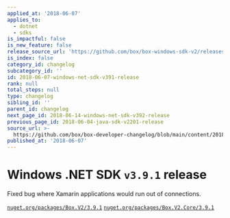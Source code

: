 ```yaml
---
applied_at: '2018-06-07'
applies_to:
  - dotnet
  - sdks
is_impactful: false
is_new_feature: false
release_source_url: 'https://github.com/box/box-windows-sdk-v2/releases/tag/v3.9.1'
is_index: false
category_id: changelog
subcategory_id: ''
id: 2018-06-07-windows-net-sdk-v391-release
rank: null
total_steps: null
type: changelog
sibling_id: ''
parent_id: changelog
next_page_id: 2018-06-14-windows-net-sdk-v392-release
previous_page_id: 2018-06-04-java-sdk-v2201-release
source_url: >-
  https://github.com/box/box-developer-changelog/blob/main/content/2018/06-07-windows-net-sdk-v391-release.md
published_at: '2018-06-07'
---
```

# Windows .NET SDK `v3.9.1` release

Fixed bug where Xamarin applications would run out of connections.

[`nuget.org/packages/Box.V2/3.9.1`](https://www.nuget.org/packages/Box.V2/3.9.1)
[`nuget.org/packages/Box.V2.Core/3.9.1`](https://www.nuget.org/packages/Box.V2.Core/3.9.1)